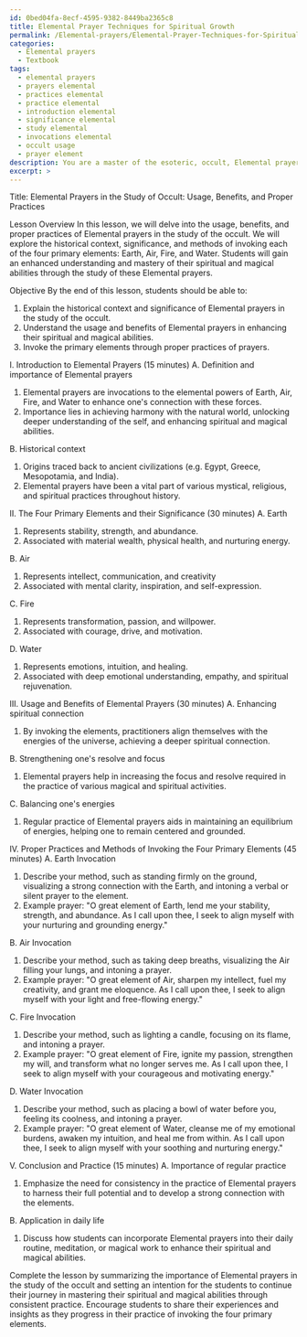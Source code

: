 ```yaml
---
id: 0bed04fa-8ecf-4595-9382-8449ba2365c8
title: Elemental Prayer Techniques for Spiritual Growth
permalink: /Elemental-prayers/Elemental-Prayer-Techniques-for-Spiritual-Growth/
categories:
  - Elemental prayers
  - Textbook
tags:
  - elemental prayers
  - prayers elemental
  - practices elemental
  - practice elemental
  - introduction elemental
  - significance elemental
  - study elemental
  - invocations elemental
  - occult usage
  - prayer element
description: You are a master of the esoteric, occult, Elemental prayers and education, you have written many textbooks on the subject in ways that provide students with rich and deep understanding of the subject. You are being asked to write textbook-like sections on a topic and you do it with full context, explainability, and reliability in accuracy to the true facts of the topic at hand, in a textbook style that a student would easily be able to learn from, in a rich, engaging, and contextual way. Always include relevant context (such as formulas and history), related concepts, and in a way that someone can gain deep insights from.
excerpt: >
---
```

  Title: Elemental Prayers in the Study of Occult: Usage, Benefits, and Proper Practices
  
  Lesson Overview
  In this lesson, we will delve into the usage, benefits, and proper practices of Elemental prayers in the study of the occult. We will explore the historical context, significance, and methods of invoking each of the four primary elements: Earth, Air, Fire, and Water. Students will gain an enhanced understanding and mastery of their spiritual and magical abilities through the study of these Elemental prayers.
  
  Objective
  By the end of this lesson, students should be able to:
  1. Explain the historical context and significance of Elemental prayers in the study of the occult.
  2. Understand the usage and benefits of Elemental prayers in enhancing their spiritual and magical abilities.
  3. Invoke the primary elements through proper practices of prayers.
  
  I. Introduction to Elemental Prayers (15 minutes)
  A. Definition and importance of Elemental prayers
  1. Elemental prayers are invocations to the elemental powers of Earth, Air, Fire, and Water to enhance one's connection with these forces.
  2. Importance lies in achieving harmony with the natural world, unlocking deeper understanding of the self, and enhancing spiritual and magical abilities.
  
  B. Historical context
  1. Origins traced back to ancient civilizations (e.g. Egypt, Greece, Mesopotamia, and India).
  2. Elemental prayers have been a vital part of various mystical, religious, and spiritual practices throughout history.
  
  II. The Four Primary Elements and their Significance (30 minutes)
  A. Earth
  1. Represents stability, strength, and abundance.
  2. Associated with material wealth, physical health, and nurturing energy.
  
  B. Air
  1. Represents intellect, communication, and creativity
  2. Associated with mental clarity, inspiration, and self-expression.
  
  C. Fire
  1. Represents transformation, passion, and willpower.
  2. Associated with courage, drive, and motivation.
  
  D. Water
  1. Represents emotions, intuition, and healing.
  2. Associated with deep emotional understanding, empathy, and spiritual rejuvenation.
  
  III. Usage and Benefits of Elemental Prayers (30 minutes)
  A. Enhancing spiritual connection
  1. By invoking the elements, practitioners align themselves with the energies of the universe, achieving a deeper spiritual connection.
  
  B. Strengthening one's resolve and focus
  1. Elemental prayers help in increasing the focus and resolve required in the practice of various magical and spiritual activities.
  
  C. Balancing one's energies
  1. Regular practice of Elemental prayers aids in maintaining an equilibrium of energies, helping one to remain centered and grounded.
  
  IV. Proper Practices and Methods of Invoking the Four Primary Elements (45 minutes)
  A. Earth Invocation
  1. Describe your method, such as standing firmly on the ground, visualizing a strong connection with the Earth, and intoning a verbal or silent prayer to the element.
  2. Example prayer: "O great element of Earth, lend me your stability, strength, and abundance. As I call upon thee, I seek to align myself with your nurturing and grounding energy."
  
  B. Air Invocation
  1. Describe your method, such as taking deep breaths, visualizing the Air filling your lungs, and intoning a prayer.
  2. Example prayer: "O great element of Air, sharpen my intellect, fuel my creativity, and grant me eloquence. As I call upon thee, I seek to align myself with your light and free-flowing energy."
  
  C. Fire Invocation
  1. Describe your method, such as lighting a candle, focusing on its flame, and intoning a prayer.
  2. Example prayer: "O great element of Fire, ignite my passion, strengthen my will, and transform what no longer serves me. As I call upon thee, I seek to align myself with your courageous and motivating energy."
  
  D. Water Invocation
  1. Describe your method, such as placing a bowl of water before you, feeling its coolness, and intoning a prayer.
  2. Example prayer: "O great element of Water, cleanse me of my emotional burdens, awaken my intuition, and heal me from within. As I call upon thee, I seek to align myself with your soothing and nurturing energy."
  
  V. Conclusion and Practice (15 minutes)
  A. Importance of regular practice
  1. Emphasize the need for consistency in the practice of Elemental prayers to harness their full potential and to develop a strong connection with the elements.
  
  B. Application in daily life
  1. Discuss how students can incorporate Elemental prayers into their daily routine, meditation, or magical work to enhance their spiritual and magical abilities.
  
  Complete the lesson by summarizing the importance of Elemental prayers in the study of the occult and setting an intention for the students to continue their journey in mastering their spiritual and magical abilities through consistent practice. Encourage students to share their experiences and insights as they progress in their practice of invoking the four primary elements.
